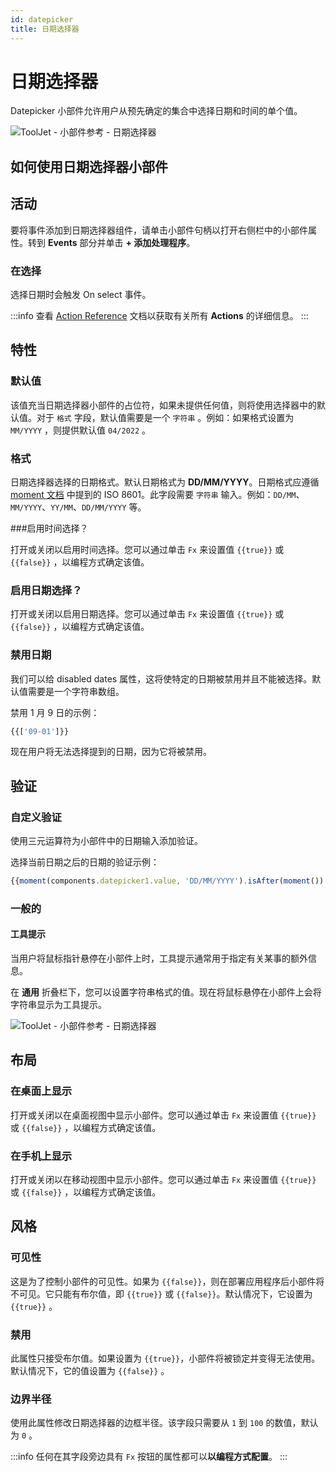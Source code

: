 ```yaml
---
id: datepicker
title: 日期选择器
---
```

# 日期选择器

Datepicker 小部件允许用户从预先确定的集合中选择日期和时间的单个值。

<div style={{textAlign: 'center'}}>

<img className="screenshot-full" src="/img/widgets/datepicker/date-picker.png" alt="ToolJet - 小部件参考 - 日期选择器" />

</div>

## 如何使用日期选择器小部件



## 活动

要将事件添加到日期选择器组件，请单击小部件句柄以打开右侧栏中的小部件属性。转到 **Events** 部分并单击 **+ 添加处理程序**。

### 在选择

选择日期时会触发 On select 事件。

:::info
查看 [Action Reference](/docs/category/actions-reference) 文档以获取有关所有 **Actions** 的详细信息。
:::

## 特性

### 默认值

该值充当日期选择器小部件的占位符，如果未提供任何值，则将使用选择器中的默认值。对于 `格式` 字段，默认值需要是一个 `字符串` 。例如：如果格式设置为 `MM/YYYY` ，则提供默认值 `04/2022` 。

### 格式

日期选择器选择的日期格式。默认日期格式为 **DD/MM/YYYY**。日期格式应遵循 [moment 文档](https://momentjs.com/docs/) 中提到的 ISO 8601。此字段需要 `字符串` 输入。例如：`DD/MM`、`MM/YYYY`、`YY/MM`、`DD/MM/YYYY` 等。

###启用时间选择？

打开或关闭以启用时间选择。您可以通过单击 `Fx` 来设置值 `{{true}}` 或 `{{false}}` ，以编程方式确定该值。

### 启用日期选择？

打开或关闭以启用日期选择。您可以通过单击 `Fx` 来设置值 `{{true}}` 或 `{{false}}` ，以编程方式确定该值。

### 禁用日期

我们可以给 disabled dates 属性，这将使特定的日期被禁用并且不能被选择。默认值需要是一个字符串数组。

禁用 1 月 9 日的示例：
```js
{{['09-01']}}
```

现在用户将无法选择提到的日期，因为它将被禁用。

## 验证

### 自定义验证

使用三元运算符为小部件中的日期输入添加验证。

选择当前日期之后的日期的验证示例：
```js
{{moment(components.datepicker1.value, 'DD/MM/YYYY').isAfter(moment()) ？ true : '日期应该在今天之后'}}
```
### 一般的
#### 工具提示

当用户将鼠标指针悬停在小部件上时，工具提示通常用于指定有关某事的额外信息。

在 **通用** 折叠栏下，您可以设置字符串格式的值。现在将鼠标悬停在小部件上会将字符串显示为工具提示。

<div style={{textAlign: 'center'}}>

<img className="screenshot-full" src="/img/tooltip.png" alt="ToolJet - 小部件参考 - 日期选择器" />

</div>

## 布局

### 在桌面上显示

打开或关闭以在桌面视图中显示小部件。您可以通过单击 `Fx` 来设置值 `{{true}}` 或 `{{false}}` ，以编程方式确定该值。
### 在手机上显示

打开或关闭以在移动视图中显示小部件。您可以通过单击 `Fx` 来设置值 `{{true}}` 或 `{{false}}` ，以编程方式确定该值。

## 风格

### 可见性

这是为了控制小部件的可见性。如果为 `{{false}}`，则在部署应用程序后小部件将不可见。它只能有布尔值，即 `{{true}}` 或 `{{false}}`。默认情况下，它设置为 `{{true}}` 。

### 禁用

此属性只接受布尔值。如果设置为 `{{true}}`，小部件将被锁定并变得无法使用。默认情况下，它的值设置为 `{{false}}` 。

### 边界半径

使用此属性修改日期选择器的边框半径。该字段只需要从 `1` 到 `100` 的数值，默认为 `0` 。

:::info
任何在其字段旁边具有 `Fx` 按钮的属性都可以**以编程方式配置**。
:::
